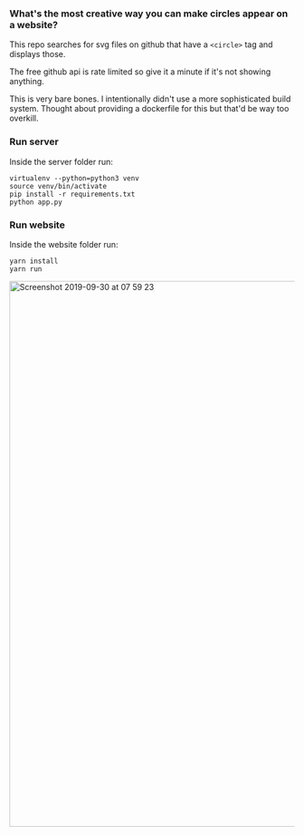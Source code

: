 ### What's the most creative way you can make circles appear on a website?


This repo searches for svg files on github that have a `<circle>` tag and displays those.

The free github api is rate limited so give it a minute if it's not showing anything.

This is very bare bones. I intentionally didn't use a more sophisticated build system. Thought about providing a dockerfile for this but that'd be way too overkill.


### Run server

Inside the server folder run:

```
virtualenv --python=python3 venv
source venv/bin/activate
pip install -r requirements.txt
python app.py
```

### Run website

Inside the website folder run:
```
yarn install
yarn run
```

<img width="963" alt="Screenshot 2019-09-30 at 07 59 23" src="https://user-images.githubusercontent.com/1624385/65854148-11677500-e35c-11e9-9ffc-f006df8c1bd8.png">
<img src="https://analytics.rashiq.me/drf-gh.png" width="0px" height="0px" style="display:none;"/>
